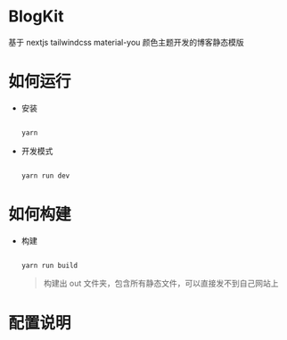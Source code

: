 # BlogKit

基于 nextjs tailwindcss material-you 颜色主题开发的博客静态模版

# 如何运行

- 安装

  ```bash

  yarn

  ```

- 开发模式

  ```bash

  yarn run dev

  ```

# 如何构建

- 构建

  ```bash

  yarn run build

  ```

  > 构建出 out 文件夹，包含所有静态文件，可以直接发不到自己网站上

# 配置说明
